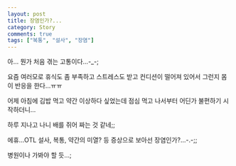 ```yaml
---
layout: post
title: 장염인가?...
category: Story
comments: true
tags: ["복통", "설사", "장염"]
---
```


아... 뭔가 처음 겪는 고통이다...-_-;

요즘 여러모로 휴식도 좀 부족하고 스트레스도 받고 컨디션이 떨어져 있어서 그런지 몸이 반응을 한다...ㅠㅠ

어제 아침에 김밥 먹고 약간 이상하다 싶었는데 점심 먹고 나서부터 어딘가 불편하기 시작하더니...

하루 지나고 나니 배를 쥐어 짜는 것 같네;;

에휴...OTL 설사, 복통, 약간의 미열? 등 증상으로 보아선 장염인가?...-.-;;

병원이나 가봐야 할 듯...;